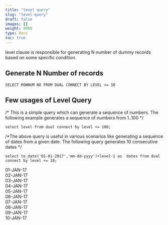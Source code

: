 ```yaml
---
title: "level query"
slug: "level-query"
draft: false
images: []
weight: 9990
type: docs
toc: true
---
```


level clause is responsible for generating N number of dummy records based on some specific condition.

## Generate N Number of records
    SELECT ROWNUM NO FROM DUAL CONNECT BY LEVEL <= 10


## Few usages of Level Query
/* This is a simple query which can generate a sequence of numbers. The following example generates a sequence of numbers from 1..100 */

    select level from dual connect by level <= 100;

/*The above query is useful in various scenarios like generating a sequence of dates from a given date. The following query generates 10 consecutive dates */

    select to_date('01-01-2017','mm-dd-yyyy')+level-1 as  dates from dual connect by level <= 10;

01-JAN-17<br>
02-JAN-17<br>
03-JAN-17<br>
04-JAN-17<br>
05-JAN-17<br>
06-JAN-17<br>
07-JAN-17<br>
08-JAN-17<br>
09-JAN-17<br>
10-JAN-17<br>

